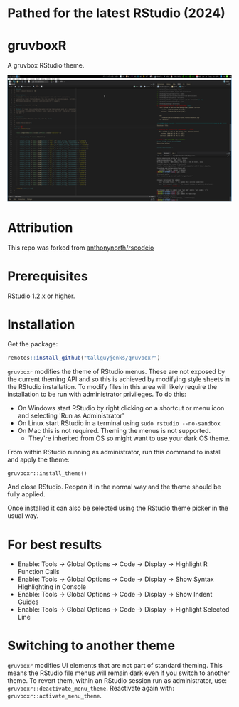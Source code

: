 # Pathed for the latest RStudio (2024)

# gruvboxR

A gruvbox RStudio theme. 

<center>

![](/inst/media/preview.png)

</center>

# Attribution

This repo was forked from  [anthonynorth/rscodeio](https://github.com/anthonynorth/rscodeio)

# Prerequisites

RStudio 1.2.x or higher.

# Installation

Get the package:

```r
remotes::install_github("tallguyjenks/gruvboxr")
```

`gruvboxr` modifies the theme of RStudio menus. These are not exposed by the current theming API and so this is achieved by modifying style sheets in the RStudio installation. To modify files in this area will likely require the installation to be run with administrator privileges. To do this:

* On Windows start RStudio by right clicking on a shortcut or menu icon and selecting 'Run as Administrator'
* On Linux start RStudio in a terminal using `sudo rstudio --no-sandbox`
* On Mac this is not required. Theming the menus is not supported. 
  - They're inherited from OS so might want to use your dark OS theme.

From within RStudio running as administrator, run this command to install and apply the theme: 

```
gruvboxr::install_theme()
```

And close RStudio. Reopen it in the normal way and the theme should be fully applied.

Once installed it can also be selected using the RStudio theme picker in the usual way.

# For best results

- Enable: Tools -> Global Options -> Code -> Display -> Highlight R Function Calls 
- Enable: Tools -> Global Options -> Code -> Display -> Show Syntax Highlighting in Console
- Enable: Tools -> Global Options -> Code -> Display -> Show Indent Guides
- Enable: Tools -> Global Options -> Code -> Display -> Highlight Selected Line

# Switching to another theme

`gruvboxr` modifies UI elements that are not part of standard theming. This means the RStudio file menus will remain dark even if you switch to another theme. To revert them, within an RStudio session run as administrator, use: `gruvboxr::deactivate_menu_theme`. Reactivate again with: `gruvboxr::activate_menu_theme`.
